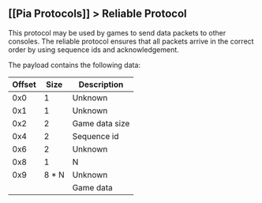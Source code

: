 [[Pia Protocols]] > Reliable Protocol
---

This protocol may be used by games to send data packets to other consoles. The reliable protocol ensures that all packets arrive in the correct order by using sequence ids and acknowledgement.

The payload contains the following data:

| Offset | Size | Description |
| --- | --- | --- |
| 0x0 | 1 | Unknown |
| 0x1 | 1 | Unknown |
| 0x2 | 2 | Game data size |
| 0x4 | 2 | Sequence id |
| 0x6 | 2 | Unknown |
| 0x8 | 1 | N |
| 0x9 | 8 * N | Unknown |
| | | Game data |